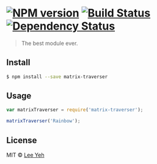 #  [![NPM version][npm-image]][npm-url] [![Build Status][travis-image]][travis-url] [![Dependency Status][daviddm-image]][daviddm-url]

> The best module ever.


## Install

```sh
$ npm install --save matrix-traverser
```


## Usage

```js
var matrixTraverser = require('matrix-traverser');

matrixTraverser('Rainbow');
```


## License

MIT © [Lee Yeh]()


[npm-image]: https://badge.fury.io/js/matrix-traverser.svg
[npm-url]: https://npmjs.org/package/matrix-traverser
[travis-image]: https://travis-ci.org//matrix-traverser.svg?branch=master
[travis-url]: https://travis-ci.org//matrix-traverser
[daviddm-image]: https://david-dm.org//matrix-traverser.svg?theme=shields.io
[daviddm-url]: https://david-dm.org//matrix-traverser
